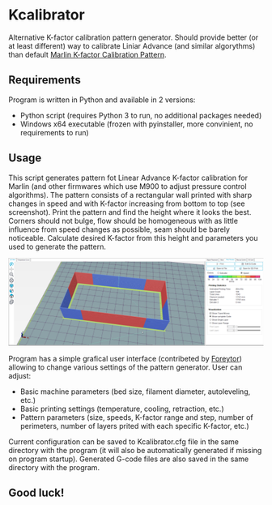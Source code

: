 # Kcalibrator
Alternative K-factor calibration pattern generator.
Should provide better (or at least different) way to calibrate Liniar Advance (and similar algorythms) than default [Marlin K-factor Calibration Pattern](https://marlinfw.org/tools/lin_advance/k-factor.html).

## Requirements
Program is written in Python and available in 2 versions:
+ Python script (requires Python 3 to run, no additional packages needed)
+ Windows x64 executable (frozen with pyinstaller, more convinient, no requirements to run)

## Usage
This script generates pattern fot Linear Advance K-factor calibration for Marlin (and other firmwares which use M900 to adjust pressure control algorithms).
The pattern consists of a rectangular wall printed with sharp changes in speed and with K-factor increasing from bottom to top (see screenshot).
Print the pattern and find the height where it looks the best.
Corners should not bulge, flow should be homogeneous with as little influence from speed changes as possible, seam should be barely noticeable.
Calculate desired K-factor from this height and parameters you used to generate the pattern.

![Pattern example](img/RH_example_patter.png)

Program has a simple grafical user interface (contribeted by [Foreytor](https://github.com/Foreytor)) allowing to change various settings of the pattern generator.
User can adjust:
- Basic machine parameters (bed size, filament diameter, autoleveling, etc.)
- Basic printing settings (temperature, cooling, retraction, etc.)
- Pattern parameters (size, speeds, K-factor range and step, number of perimeters, number of layers prited with each specific K-factor, etc.)

Current configuration can be saved to Kcalibrator.cfg file in the same directory with the program (it will also be automatically generated if missing on program startup).
Generated G-code files are also saved in the same directory with the program.

## Good luck!
